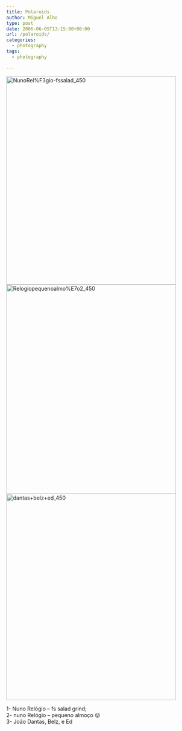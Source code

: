```yaml
---
title: Polaroids
author: Miguel Alho
type: post
date: 2006-06-05T13:15:00+00:00
url: /polaroids/
categories:
  - photography
tags:
  - photography

---
```

<img src="http://static.flickr.com/50/160852455_7e3a771a20_o.jpg" width="450" height="550" alt="NunoRel%F3gio-fssalad_450" />  
<img src="http://static.flickr.com/75/160852456_3f2ca1914f_o.jpg" width="450" height="553" alt="Relogiopequenoalmo%E7o2_450" />  
<img src="http://static.flickr.com/58/160852458_d422414f87_o.jpg" width="450" height="545" alt="dantas+belz+ed_450" /> 

1- Nuno Relógio &#8211; fs salad grind;  
2- nuno Relógio &#8211; pequeno almoço 😛  
3- João Dantas, Belz, e Ed